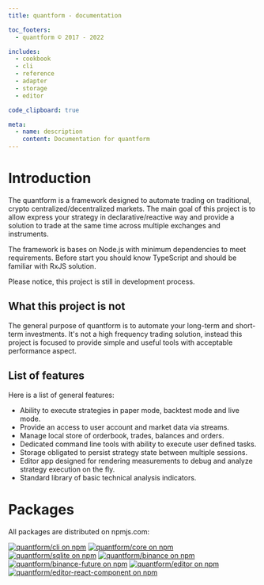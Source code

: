```yaml
---
title: quantform - documentation

toc_footers:
  - quantform © 2017 - 2022

includes:
  - cookbook
  - cli
  - reference
  - adapter
  - storage
  - editor

code_clipboard: true

meta:
  - name: description
    content: Documentation for quantform
---
```


# Introduction

The quantform is a framework designed to automate trading on traditional, crypto centralized/decentralized markets. The main goal of this project is to allow express your strategy in declarative/reactive way and provide a solution to trade at the same time across multiple exchanges and instruments.

The framework is bases on Node.js with minimum dependencies to meet requirements. Before start you should know TypeScript and should be familiar with RxJS solution.

Please notice, this project is still in development process.

## What this project is not

The general purpose of quantform is to automate your long-term and short-term investments. It's not a high frequency trading solution, instead this project is focused to provide simple and useful tools with acceptable performance aspect.

## List of features

Here is a list of general features:

- Ability to execute strategies in paper mode, backtest mode and live mode.
- Provide an access to user account and market data via streams.
- Manage local store of orderbook, trades, balances and orders.
- Dedicated command line tools with ability to execute user defined tasks.
- Storage obligated to persist strategy state between multiple sessions.
- Editor app designed for rendering measurements to debug and analyze strategy execution on the fly.
- Standard library of basic technical analysis indicators.

# Packages

All packages are distributed on npmjs.com:

<a href="https://www.npmjs.com/package/@quantform/cli"><img src="https://img.shields.io/npm/v/@quantform/cli.svg?logo=npm&logoColor=fff&label=@quantform/cli&color=03D1EB&style=flat-square" alt="quantform/cli on npm" /></a>
<a href="https://www.npmjs.com/package/@quantform/core"><img src="https://img.shields.io/npm/v/@quantform/core.svg?logo=npm&logoColor=fff&label=@quantform/core&color=03D1EB&style=flat-square" alt="quantform/core on npm" /></a>
<a href="https://www.npmjs.com/package/@quantform/sqlite"><img src="https://img.shields.io/npm/v/@quantform/sqlite.svg?logo=npm&logoColor=fff&label=@quantform/sqlite&color=03D1EB&style=flat-square" alt="quantform/sqlite on npm" /></a>
<a href="https://www.npmjs.com/package/@quantform/binance"><img src="https://img.shields.io/npm/v/@quantform/binance.svg?logo=npm&logoColor=fff&label=@quantform/binance&color=03D1EB&style=flat-square" alt="quantform/binance on npm" /></a>
<a href="https://www.npmjs.com/package/@quantform/binance-future"><img src="https://img.shields.io/npm/v/@quantform/binance-future.svg?logo=npm&logoColor=fff&label=@quantform/binance-future&color=03D1EB&style=flat-square" alt="quantform/binance-future on npm" /></a>
<a href="https://www.npmjs.com/package/@quantform/editor"><img src="https://img.shields.io/npm/v/@quantform/editor.svg?logo=npm&logoColor=fff&label=@quantform/editor&color=03D1EB&style=flat-square" alt="quantform/editor on npm" /></a>
<a href="https://www.npmjs.com/package/@quantform/editor-react-component"><img src="https://img.shields.io/npm/v/@quantform/editor-react-component.svg?logo=npm&logoColor=fff&label=@quantform/editor-react-component&color=03D1EB&style=flat-square" alt="quantform/editor-react-component on npm" /></a>
